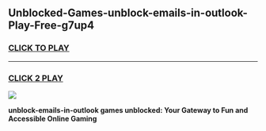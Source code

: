 
## Unblocked-Games-unblock-emails-in-outlook-Play-Free-g7up4
<h3>
<a href="https://premium76.site?title=unblock-emails-in-outlook&ref=10A">CLICK TO PLAY</a></h3>
<hr>

<h3>
<a href="https://premium76.site?title=unblock-emails-in-outlook&ref=10A">CLICK 2 PLAY</a>
  
</h3>

<a href="https://premium76.site?title=unblock-emails-in-outlook&ref=10A"><img src="https://clearcache.store/games.png"></a>


**unblock-emails-in-outlook games unblocked: Your Gateway to Fun and Accessible Online Gaming**
